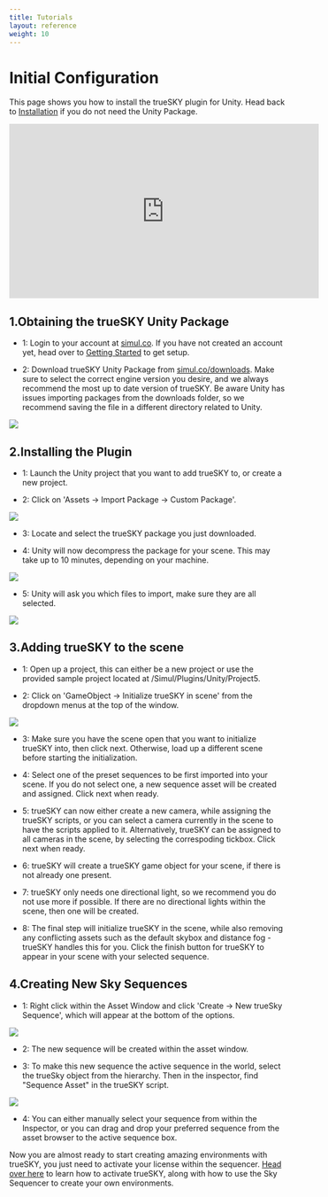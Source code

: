 ```yaml
---
title: Tutorials
layout: reference
weight: 10
---
```





Initial Configuration
===================

This page shows you how to install the trueSKY plugin for Unity. Head back to [Installation](/installation.html) if you do not need the Unity Package.

<div class="video-wrapper">
<div class="video-container">
<iframe width="560" height="315" src="https://www.youtube.com/embed/VsKBvibi_W8" frameborder="0" allow="accelerometer; autoplay; encrypted-media; gyroscope; picture-in-picture" allowfullscreen></iframe>
</div>
</div>



1.Obtaining the trueSKY Unity Package
-------------------------
* 1: Login to your account at [simul.co](https://simul.co/account). If you have not created an account yet, head over to [Getting Started](/installation.html) to get setup.

* 2: Download trueSKY Unity Package from [simul.co/downloads](https://simul.co/downloads). Make sure to select the correct engine version you desire, and we always recommend the most up to date version of trueSKY. Be aware Unity has issues importing packages from the downloads folder, so we recommend saving the file in a different directory related to Unity.

![](/images/unity/downloadpage.png)



2.Installing the Plugin
-------------------------
* 1: Launch the Unity project that you want to add trueSKY to, or create a new project.

* 2: Click on 'Assets -> Import Package -> Custom Package'.

![](/images/unity/importpackage.png)


* 3: Locate and select the trueSKY package you just downloaded.

* 4: Unity will now decompress the package for your scene. This may take up to 10 minutes, depending on your machine.

![](/images/unity/preparingpackage.png)


* 5: Unity will ask you which files to import, make sure they are all selected.

![](/images/unity/importpackagefinished.png)



3.Adding trueSKY to the scene
-----------------------------
* 1: Open up a project, this can either be a new project or use the provided sample project located at /Simul/Plugins/Unity/Project5. 

* 2: Click on 'GameObject -> Initialize trueSKY in scene' from the dropdown menus at the top of the window.

![](/images/unity/initializetruesky.png)


* 3: Make sure you have the scene open that you want to initialize trueSKY into, then click next. Otherwise, load up a different scene before starting the initialization.

* 4: Select one of the preset sequences to be first imported into your scene. If you do not select one, a new sequence asset will be created and assigned. Click next when ready.

* 5: trueSKY can now either create a new camera, while assigning the trueSKY scripts, or you can select a camera currently in the scene to have the scripts applied to it. Alternatively, trueSKY can be assigned to all cameras in the scene, by selecting the correspoding tickbox. Click next when ready.

* 6: trueSKY will create a trueSKY game object for your scene, if there is not already one present.

* 7: trueSKY only needs one directional light, so we recommend you do not use more if possible. If there are no directional lights within the scene, then one will be created.

* 8: The final step will initialize trueSKY in the scene, while also removing any conflicting assets such as the default skybox and distance fog - trueSKY handles this for you. Click the finish button for trueSKY to appear in your scene with your selected sequence. 

4.Creating New Sky Sequences
-----------------------------
* 1: Right click within the Asset Window and click 'Create -> New trueSky Sequence', which will appear at the bottom of the options.

![](/images/unity/addsequence.png)


* 2: The new sequence will be created within the asset window.

* 3: To make this new sequence the active sequence in the world, select the trueSky object from the hierarchy. Then in the inspector, find "Sequence Asset" in the trueSKY script.

![](/images/unity/setsequence.png)


* 4: You can either manually select your sequence from within the Inspector, or you can drag and drop your preferred sequence from the asset browser to the active sequence box.


Now you are almost ready to start creating amazing environments with trueSKY, you just need to activate your license within the sequencer. [Head over here](/tutorials/sequencer#registration) to learn how to activate trueSKY, along with how to use the Sky Sequencer to create your own environments.

